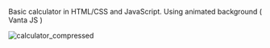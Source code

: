 Basic calculator in HTML/CSS and JavaScript.
Using animated background ( Vanta JS )

![calculator_compressed](https://user-images.githubusercontent.com/87043088/179299340-5ee0e68a-f593-43c9-8f39-c928d101f586.gif)
